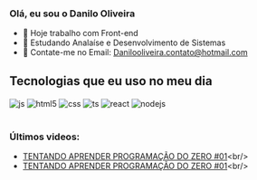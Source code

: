 ### Olá, eu sou o Danilo Oliveira

- 🔭 Hoje trabalho com Front-end
- 🌱 Estudando Analaíse e Desenvolvimento de Sistemas
- 👯 Contate-me no Email: Danilooliveira.contato@hotmail.com

## Tecnologias que eu uso no meu dia

<div style="display: inline_block">
  <img align="center" alt="js" src="https://img.shields.io/badge/JavaScript-F7DF1E?style=for-the-badge&logo=javascript&logoColor=black" />
  <img align="center" alt="html5" src="https://img.shields.io/badge/HTML5-E34F26?style=for-the-badge&logo=html5&logoColor=white" />
  <img align="center" alt="css" src="https://img.shields.io/badge/CSS3-1572B6?style=for-the-badge&logo=css3&logoColor=white" />
  <img align="center" alt="ts" src="https://img.shields.io/badge/TypeScript-007ACC?style=for-the-badge&logo=typescript&logoColor=white" />
  <img align="center" alt="react" src="https://img.shields.io/badge/React-20232A?style=for-the-badge&logo=react&logoColor=61DAFB" />
  <img align="center" alt="nodejs" src="https://img.shields.io/badge/Node.js-43853D?style=for-the-badge&logo=node.js&logoColor=white" />
</div><br/>

### Últimos videos:
- [TENTANDO APRENDER PROGRAMAÇÃO DO ZERO #01]([https://youtu.be/TjkFGrjkXfc](https://youtu.be/EEXPglaJmKs))<br/>
- [TENTANDO APRENDER PROGRAMAÇÃO DO ZERO #01]([https://youtu.be/Ab-kGzlCCWI](https://youtu.be/iYHTL3NK1kc)https://youtu.be/iYHTL3NK1kc)<br/>
